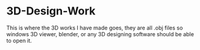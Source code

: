 # 3D-Design-Work

This is where the 3D works I have made goes, they are all .obj files so windows 3D viewer, blender, or any 3D designing software should be able to open it. 
